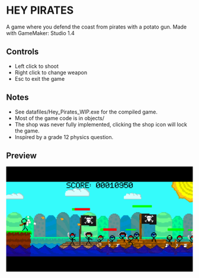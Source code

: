 # HEY PIRATES
A game where you defend the coast from pirates with a potato gun. Made with GameMaker: Studio 1.4  

## Controls
* Left click to shoot
* Right click to change weapon
* Esc to exit the game

## Notes
* See datafiles/Hey_Pirates_WIP.exe for the compiled game.
* Most of the game code is in objects/
* The shop was never fully implemented, clicking the shop icon will lock the game.
* Inspired by a grade 12 physics question.

## Preview
![preview image](./SCREENSHOT.png)
